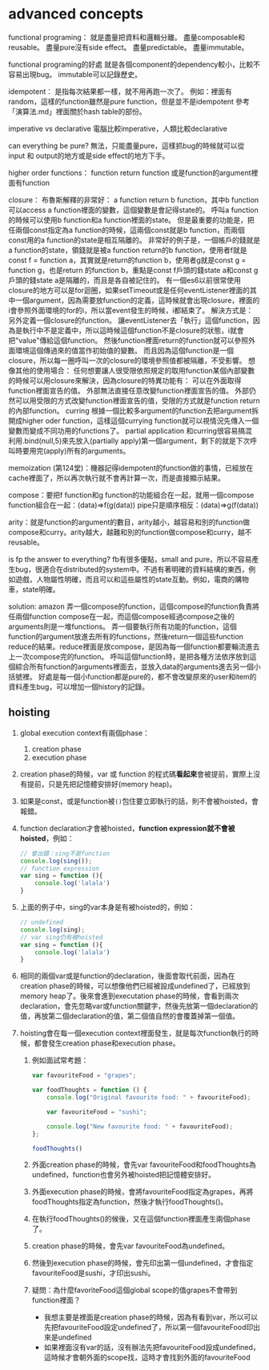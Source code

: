 # advanced concepts

functional programing：
    就是盡量把資料和邏輯分離。
    盡量composable和reusable。
    盡量pure沒有side effect。
    盡量predictable。
    盡量immutable。
    
functional programing的好處
    就是各個component的dependency較小，比較不容易出現bug。
    immutable可以記錄歷史。

idempotent：
    是指每次結果都一樣，就不用再跑一次了。
    例如：裡面有random，這樣的function雖然是pure function，但是並不是idempotent
    參考「演算法.md」裡面關於hash table的部份。

imperative vs declarative
    電腦比較imperative，人類比較declarative

can everything be pure?
    無法，只能盡量pure，這樣抓bug的時候就可以從input 和 output的地方或是side effect的地方下手。

higher order functions：
    function return function
    或是function的argument裡面有function

closure：
    布魯斯解釋的非常好：
        a function return b function，其中b function可以access a function裡面的變數，這個變數是會記得state的。
        呼叫a function的時候可以使用b function和a function裡面的state。
        但是最重要的功能是，把任兩個const指定為a function的時候，這兩個const就是b function，而兩個const用的a function的state是相互隔離的。
        非常好的例子是，一個帳戶的錢就是a function的state，領錢就是被a function return的b function，使用者f就是const f = function a，其實就是return的function b，使用者g就是const g = function g，也是return 的function b，重點是const f戶頭的錢state a和const g戶頭的錢state a是隔離的，而且是各自被記住的。
    有一個es6以前很常使用closure的地方可以是for迴圈，如果setTimeout或是任何eventListener裡面的其中一個argument，因為需要放function的定義，這時候就會出現closure，裡面的i會參照外面環境的for的i，所以當event發生的時候，i都結束了。
    解決方式是：
        另外定義一個closure的function。
        讓eventListener去「執行」這個function，因為是執行中不是定義中，所以這時候這個function不是closure的狀態，i就會把"value"傳給這個function。
        然後function裡面return的function就可以參照外面環境這個傳過來的值當作初始值的變數。
        而且因為這個function是一個closure，所以每一圈呼叫一次的closure的環境參照值都被隔離，不受影響。
    想像其他的使用場合：
        任何想要讓人很受限依照規定的取用function某個內部變數的時候可以用closure來解決，因為closure的特異功能有：
            可以在外面取得function裡面宣告的值。
            外部無法直接任意改變function裡面宣告的值。
            外部仍然可以用受限的方式改變function裡面宣告的值，受限的方式就是function return的內部function。
curring
    根據一個比較多argument的function去把argument拆開成higher oder function，這樣這個currying function就可以視情況先傳入一個變數而變成不同功用的functions了。
partial application
    和curring很容易搞混
    利用.bind(null,5)來先放入(partially apply)第一個argument，剩下的就是下次呼叫時要用完(apply)所有的arguments。

memoization (第124堂)：機器記得idempotent的function做的事情，已經放在cache裡面了，所以再次執行就不會再計算一次，而是直接顯示結果。

compose：要把f function和g function的功能組合在一起，就用一個compose function組合在一起：(data)=>f(g(data))
pipe只是順序相反：(data)=>g(f(data))

arity：就是function的argument的數目，arity越小，越容易和別的function做compose和curry。arity越大，越難和別的function做compose和curry，越不reusable。

is fp the answer to everything?
fb有很多優點，small and pure，所以不容易產生bug，很適合在distributed的system中。不過有著明確的資料結構的東西，例如遊戲，人物屬性明確，而且可以和這些屬性的state互動。例如，電商的購物車，state明確。

solution: amazon
    弄一個compose的function，這個compose的function負責將任兩個function compose在一起，而這個compose經過compose之後的arguments則是一堆functions。
    弄一個要執行所有功能的function，這個function的argument放進去所有的functions，然後return一個這些function reduce的結果。reduce裡面是放compose，是因為每一個function都要輪流進去上一次compose完的function。
    呼叫這個function時，是把各種方法依序放到這個綜合所有function的arguments裡面去，並放入data的arguments進去另一個小括號裡。
    好處是每一個小function都是pure的，都不會改變原來的user和item的資料產生bug，可以增加一個history的記錄。

## hoisting

1. global execution context有兩個phase：
   1. creation phase
   2. execution phase
2. creation phase的時候，var 或 function 的程式碼**看起來**會被提前，實際上沒有提前，只是先把記憶體安排好(memory heap)。
3. 如果是const，或是function被`()`包住要立即執行的話，則不會被hoisted，會報錯。
4. function declaration才會被hoisted，**function expression就不會被hoisted**，例如：

   ```js
   // 會出錯：sing不是function
   console.log(sing());
   // function expression
   var sing = function (){
       console.log('lalala')
   }
   ```

5. 上面的例子中，sing的var本身是有被hoisted的，例如：

   ```js
   // undefined
   console.log(sing);
   // var sing仍有被hoisted
   var sing = function (){
       console.log('lalala')
   }
   ```

6. 相同的兩個var或是function的declaration，後面會取代前面，因為在creation phase的時候，可以想像他們已經被設成undefined了，已經放到memory heap了。後來會進到executation phase的時候，會看到兩次declaration，會先忽略var或function關鍵字，然後先放第一個declaration的值，再放第二個declaration的值，第二個值自然的會覆蓋掉第一個值。
7. hoisting會在每一個execution context裡面發生，就是每次function執行的時候，都會發生creation phase和execution phase。
    1. 例如面試常考題：

        ```js
        var favouriteFood = "grapes";

        var foodThoughts = function () {
            console.log("Original favourite food: " + favouriteFood);

            var favouriteFood = "sushi";

            console.log("New favourite food: " + favouriteFood);
        };

        foodThoughts()
        ```

    2. 外面creation phase的時候，會先var favouriteFood和foodThoughts為undefined，function也會另外被hoisted把記憶體安排好。
    3. 外面execution phase的時候，會將favouriteFood指定為grapes，再將foodThoughts指定為function，然後才執行foodThoughts()。
    4. 在執行foodThoughts()的候後，又在這個function裡面產生兩個phase了。
    5. creation phase的時候，會先var favouriteFood為undefined。
    6. 然後到execution phase的時候，會先印出第一個undefined，才會指定favouriteFood是sushi，才印出sushi。
    7. 疑問：為什麼favoriteFood這個global scope的值grapes不會帶到function裡面？
       - 我想主要是裡面是creation phase的時候，因為有看到var，所以可以先把favouriteFood設定undefined了，所以第一個favouriteFood印出來是undefined
       - 如果裡面沒有var的話，沒有辦法先把favouriteFood設成undefined，這時候才會朝外面的scope找，這時才會找到外面的favouriteFood